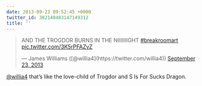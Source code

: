 ```yaml
---
date: 2013-09-23 09:52:45 +0000
twitter_id: 382140483147149312
title: ''
---
```


<blockquote class="twitter-tweet"><p lang="en" dir="ltr">AND THE TROGDOR BURNS IN THE NIIIIIIIGHT <a href="https://twitter.com/hashtag/breakroomart?src=hash&amp;ref_src=twsrc%5Etfw">#breakroomart</a> <a href="http://t.co/3K5rPFAZvZ">pic.twitter.com/3K5rPFAZvZ</a></p>&mdash; James Williams ([@willia4](https://twitter.com/willia4)) <a href="https://twitter.com/willia4/status/382139180244955136?ref_src=twsrc%5Etfw">September 23, 2013</a></blockquote>
<script async src="https://platform.twitter.com/widgets.js" charset="utf-8"></script>

[@willia4](https://twitter.com/willia4) that’s like the love-child of Trogdor and S Is For Sucks Dragon.
